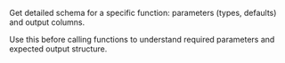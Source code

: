 Get detailed schema for a specific function: parameters (types, defaults) and output columns.

Use this before calling functions to understand required parameters and expected output structure.
